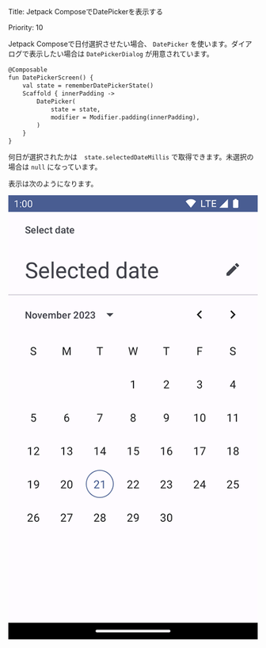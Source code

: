 Title: Jetpack ComposeでDatePickerを表示する

Priority: 10

Jetpack Composeで日付選択させたい場合、 `DatePicker` を使います。ダイアログで表示したい場合は `DatePickerDialog` が用意されています。

```
@Composable
fun DatePickerScreen() {
    val state = rememberDatePickerState()
    Scaffold { innerPadding ->
        DatePicker(
            state = state,
            modifier = Modifier.padding(innerPadding),
        )
    }
}
```

何日が選択されたかは　`state.selectedDateMillis` で取得できます。未選択の場合は `null` になっています。

表示は次のようになります。

![日付選択](./datePicker.png)

